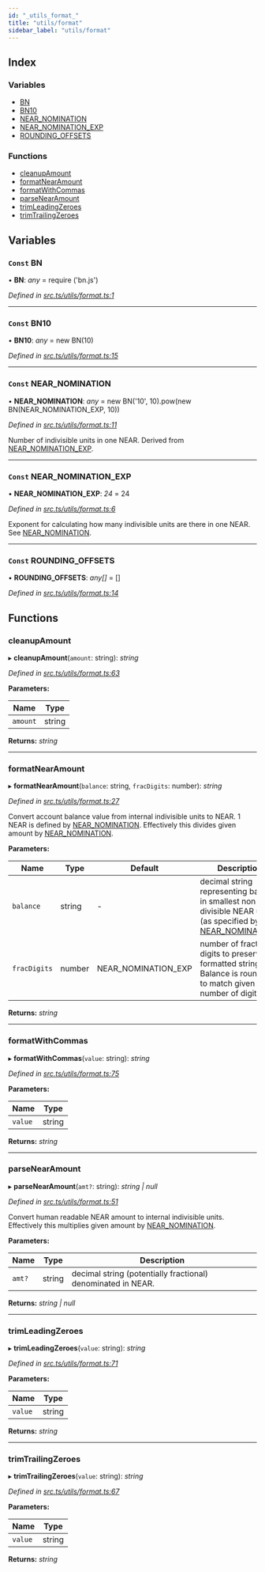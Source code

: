 ```yaml
---
id: "_utils_format_"
title: "utils/format"
sidebar_label: "utils/format"
---
```


## Index

### Variables

* [BN](_utils_format_.md#const-bn)
* [BN10](_utils_format_.md#const-bn10)
* [NEAR_NOMINATION](_utils_format_.md#const-near_nomination)
* [NEAR_NOMINATION_EXP](_utils_format_.md#const-near_nomination_exp)
* [ROUNDING_OFFSETS](_utils_format_.md#const-rounding_offsets)

### Functions

* [cleanupAmount](_utils_format_.md#cleanupamount)
* [formatNearAmount](_utils_format_.md#formatnearamount)
* [formatWithCommas](_utils_format_.md#formatwithcommas)
* [parseNearAmount](_utils_format_.md#parsenearamount)
* [trimLeadingZeroes](_utils_format_.md#trimleadingzeroes)
* [trimTrailingZeroes](_utils_format_.md#trimtrailingzeroes)

## Variables

### `Const` BN

• **BN**: *any* = require ('bn.js')

*Defined in [src.ts/utils/format.ts:1](https://github.com/nearprotocol/nearlib/blob/bf1ce09/src.ts/utils/format.ts#L1)*

___

### `Const` BN10

• **BN10**: *any* = new BN(10)

*Defined in [src.ts/utils/format.ts:15](https://github.com/nearprotocol/nearlib/blob/bf1ce09/src.ts/utils/format.ts#L15)*

___

### `Const` NEAR_NOMINATION

• **NEAR_NOMINATION**: *any* = new BN('10', 10).pow(new BN(NEAR_NOMINATION_EXP, 10))

*Defined in [src.ts/utils/format.ts:11](https://github.com/nearprotocol/nearlib/blob/bf1ce09/src.ts/utils/format.ts#L11)*

Number of indivisible units in one NEAR. Derived from [NEAR_NOMINATION_EXP](_utils_format_.md#const-near_nomination_exp).

___

### `Const` NEAR_NOMINATION_EXP

• **NEAR_NOMINATION_EXP**: *24* = 24

*Defined in [src.ts/utils/format.ts:6](https://github.com/nearprotocol/nearlib/blob/bf1ce09/src.ts/utils/format.ts#L6)*

Exponent for calculating how many indivisible units are there in one NEAR. See [NEAR_NOMINATION](_utils_format_.md#const-near_nomination).

___

### `Const` ROUNDING_OFFSETS

• **ROUNDING_OFFSETS**: *any[]* = []

*Defined in [src.ts/utils/format.ts:14](https://github.com/nearprotocol/nearlib/blob/bf1ce09/src.ts/utils/format.ts#L14)*

## Functions

###  cleanupAmount

▸ **cleanupAmount**(`amount`: string): *string*

*Defined in [src.ts/utils/format.ts:63](https://github.com/nearprotocol/nearlib/blob/bf1ce09/src.ts/utils/format.ts#L63)*

**Parameters:**

Name | Type |
------ | ------ |
`amount` | string |

**Returns:** *string*

___

###  formatNearAmount

▸ **formatNearAmount**(`balance`: string, `fracDigits`: number): *string*

*Defined in [src.ts/utils/format.ts:27](https://github.com/nearprotocol/nearlib/blob/bf1ce09/src.ts/utils/format.ts#L27)*

Convert account balance value from internal indivisible units to NEAR. 1 NEAR is defined by [NEAR_NOMINATION](_utils_format_.md#const-near_nomination).
Effectively this divides given amount by [NEAR_NOMINATION](_utils_format_.md#const-near_nomination).

**Parameters:**

Name | Type | Default | Description |
------ | ------ | ------ | ------ |
`balance` | string | - | decimal string representing balance in smallest non-divisible NEAR units (as specified by [NEAR_NOMINATION](_utils_format_.md#const-near_nomination)) |
`fracDigits` | number | NEAR_NOMINATION_EXP | number of fractional digits to preserve in formatted string. Balance is rounded to match given number of digits.  |

**Returns:** *string*

___

###  formatWithCommas

▸ **formatWithCommas**(`value`: string): *string*

*Defined in [src.ts/utils/format.ts:75](https://github.com/nearprotocol/nearlib/blob/bf1ce09/src.ts/utils/format.ts#L75)*

**Parameters:**

Name | Type |
------ | ------ |
`value` | string |

**Returns:** *string*

___

###  parseNearAmount

▸ **parseNearAmount**(`amt?`: string): *string | null*

*Defined in [src.ts/utils/format.ts:51](https://github.com/nearprotocol/nearlib/blob/bf1ce09/src.ts/utils/format.ts#L51)*

Convert human readable NEAR amount to internal indivisible units.
Effectively this multiplies given amount by [NEAR_NOMINATION](_utils_format_.md#const-near_nomination).

**Parameters:**

Name | Type | Description |
------ | ------ | ------ |
`amt?` | string | decimal string (potentially fractional) denominated in NEAR.  |

**Returns:** *string | null*

___

###  trimLeadingZeroes

▸ **trimLeadingZeroes**(`value`: string): *string*

*Defined in [src.ts/utils/format.ts:71](https://github.com/nearprotocol/nearlib/blob/bf1ce09/src.ts/utils/format.ts#L71)*

**Parameters:**

Name | Type |
------ | ------ |
`value` | string |

**Returns:** *string*

___

###  trimTrailingZeroes

▸ **trimTrailingZeroes**(`value`: string): *string*

*Defined in [src.ts/utils/format.ts:67](https://github.com/nearprotocol/nearlib/blob/bf1ce09/src.ts/utils/format.ts#L67)*

**Parameters:**

Name | Type |
------ | ------ |
`value` | string |

**Returns:** *string*
